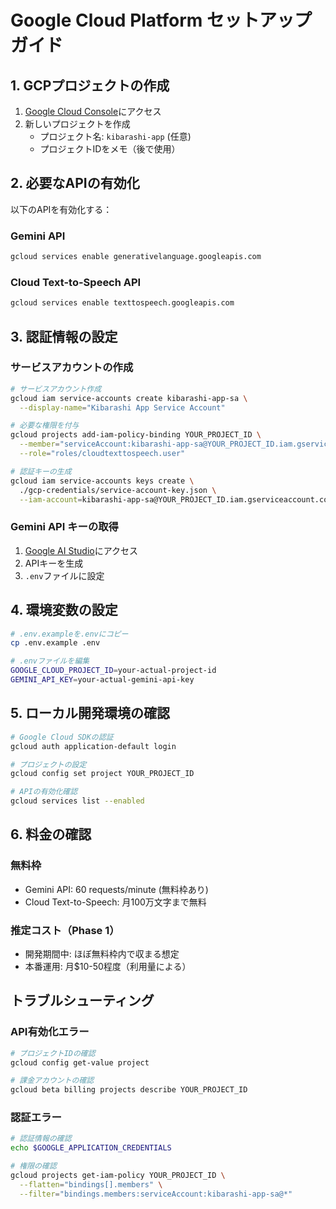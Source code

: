 # Google Cloud Platform セットアップガイド

## 1. GCPプロジェクトの作成

1. [Google Cloud Console](https://console.cloud.google.com/)にアクセス
2. 新しいプロジェクトを作成
   - プロジェクト名: `kibarashi-app` (任意)
   - プロジェクトIDをメモ（後で使用）

## 2. 必要なAPIの有効化

以下のAPIを有効化する：

### Gemini API
```bash
gcloud services enable generativelanguage.googleapis.com
```

### Cloud Text-to-Speech API
```bash
gcloud services enable texttospeech.googleapis.com
```

## 3. 認証情報の設定

### サービスアカウントの作成
```bash
# サービスアカウント作成
gcloud iam service-accounts create kibarashi-app-sa \
  --display-name="Kibarashi App Service Account"

# 必要な権限を付与
gcloud projects add-iam-policy-binding YOUR_PROJECT_ID \
  --member="serviceAccount:kibarashi-app-sa@YOUR_PROJECT_ID.iam.gserviceaccount.com" \
  --role="roles/cloudtexttospeech.user"

# 認証キーの生成
gcloud iam service-accounts keys create \
  ./gcp-credentials/service-account-key.json \
  --iam-account=kibarashi-app-sa@YOUR_PROJECT_ID.iam.gserviceaccount.com
```

### Gemini API キーの取得
1. [Google AI Studio](https://makersuite.google.com/app/apikey)にアクセス
2. APIキーを生成
3. `.env`ファイルに設定

## 4. 環境変数の設定

```bash
# .env.exampleを.envにコピー
cp .env.example .env

# .envファイルを編集
GOOGLE_CLOUD_PROJECT_ID=your-actual-project-id
GEMINI_API_KEY=your-actual-gemini-api-key
```

## 5. ローカル開発環境の確認

```bash
# Google Cloud SDKの認証
gcloud auth application-default login

# プロジェクトの設定
gcloud config set project YOUR_PROJECT_ID

# APIの有効化確認
gcloud services list --enabled
```

## 6. 料金の確認

### 無料枠
- Gemini API: 60 requests/minute (無料枠あり)
- Cloud Text-to-Speech: 月100万文字まで無料

### 推定コスト（Phase 1）
- 開発期間中: ほぼ無料枠内で収まる想定
- 本番運用: 月$10-50程度（利用量による）

## トラブルシューティング

### API有効化エラー
```bash
# プロジェクトIDの確認
gcloud config get-value project

# 課金アカウントの確認
gcloud beta billing projects describe YOUR_PROJECT_ID
```

### 認証エラー
```bash
# 認証情報の確認
echo $GOOGLE_APPLICATION_CREDENTIALS

# 権限の確認
gcloud projects get-iam-policy YOUR_PROJECT_ID \
  --flatten="bindings[].members" \
  --filter="bindings.members:serviceAccount:kibarashi-app-sa@*"
```